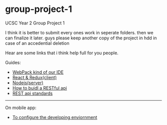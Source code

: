 # group-project-1
UCSC Year 2 Group Project 1

I think it is better to submit every ones work in seperate folders.
then we can finalize it later.
guys please keep another copy of the project in hdd in case of an accedential deletion




Hear are some links that i think help full for you people.


Guides:
* [WebPack kind of our IDE](https://www.youtube.com/watch?v=9kJVYpOqcVU)
* [React & Redux(client)](https://www.youtube.com/watch?v=MhkGQAoc7bc&list=PLoYCgNOIyGABj2GQSlDRjgvXtqfDxKm5b)
* [Nodejs(server)](https://www.youtube.com/watch?v=xT2AvjQ7q9E)
* [How to buidl a RESTful api](http://scottksmith.com/blog/2014/05/02/building-restful-apis-with-node/)
* [REST api standards](https://en.wikipedia.org/wiki/Representational_state_transfer#Relationship_between_URL_and_HTTP_methods)



----------------------------------------------------------------------------------------------------------------------------------
On mobile app:
* [To configure the developing enviornment](https://facebook.github.io/react-native/docs/getting-started.html)
